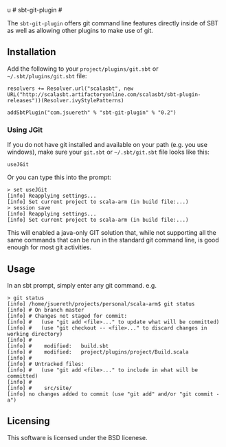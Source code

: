 u	# sbt-git-plugin #

The `sbt-git-plugin` offers git command line features directly inside of SBT as well as allowing other plugins to make use of git.

## Installation ##

Add the following to your `project/plugins/git.sbt` or `~/.sbt/plugins/git.sbt` file:
    
    resolvers += Resolver.url("scalasbt", new URL("http://scalasbt.artifactoryonline.com/scalasbt/sbt-plugin-releases"))(Resolver.ivyStylePatterns)
    
    addSbtPlugin("com.jsuereth" % "sbt-git-plugin" % "0.2")

### Using JGit ###

If you do not have git installed and available on your path (e.g. you use windows), make sure your `git.sbt` or `~/.sbt/git.sbt` file looks like this:
    
    useJGit

Or you can type this into the prompt:

    > set useJGit
    [info] Reapplying settings...
    [info] Set current project to scala-arm (in build file:...)
    > session save
    [info] Reapplying settings...
    [info] Set current project to scala-arm (in build file:...)

This will enabled a java-only GIT solution that, while not supporting all the same commands that can be run in the standard git command line, is good enough for most git activities.

## Usage ##

In an sbt prompt, simply enter any git command.  e.g.

    > git status
    [info] /home/jsuereth/projects/personal/scala-arm$ git status
    [info] # On branch master
    [info] # Changes not staged for commit:
    [info] #   (use "git add <file>..." to update what will be committed)
    [info] #   (use "git checkout -- <file>..." to discard changes in working directory)
    [info] #
    [info] #	modified:   build.sbt
    [info] #	modified:   project/plugins/project/Build.scala
    [info] #
    [info] # Untracked files:
    [info] #   (use "git add <file>..." to include in what will be committed)
    [info] #
    [info] #	src/site/
    [info] no changes added to commit (use "git add" and/or "git commit -a")


## Licensing ##

This software is licensed under the BSD licenese.
